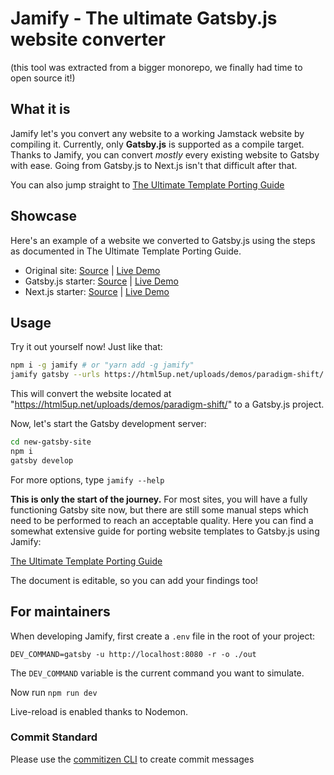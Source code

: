 # Jamify - The ultimate Gatsby.js website converter

(this tool was extracted from a bigger monorepo, we finally had time to open source it!)

## What it is

Jamify let's you convert any website to a working Jamstack website by compiling it.
Currently, only **Gatsby.js** is supported as a compile target. Thanks to Jamify, you can convert _mostly_ every existing website to Gatsby with ease. Going from Gatsby.js to Next.js isn't that difficult after that.

You can also jump straight to [The Ultimate Template Porting Guide](https://www.notion.so/The-Ultimate-Template-Porting-Guide-1935e0b7824f4f42a4efa8b1ad89ead1)

## Showcase

Here's an example of a website we converted to Gatsby.js using the steps as documented in The Ultimate Template Porting Guide.

- Original site: [Source](https://www.bootstrapdash.com/product/marshmallow/) | [Live Demo](https://www.bootstrapdash.com/demo/marshmallow/)
- Gatsby.js starter: [Source](https://github.com/jamthemes/gatsby-starter-marshmallow) | [Live Demo](https://www.bootstrapdash.com/demo/marshmallow/)
- Next.js starter: [Source](https://www.bootstrapdash.com/product/marshmallow/) | [Live Demo](https://next-starter-marshmallow-showcase.vercel.app/)

## Usage

Try it out yourself now! Just like that:

```bash
npm i -g jamify # or "yarn add -g jamify"
jamify gatsby --urls https://html5up.net/uploads/demos/paradigm-shift/ -o ./new-gatsby-site
```

This will convert the website located at "https://html5up.net/uploads/demos/paradigm-shift/" to a Gatsby.js project.

Now, let's start the Gatsby development server:

```bash
cd new-gatsby-site
npm i
gatsby develop
```

For more options, type `jamify --help`

**This is only the start of the journey.** For most sites, you will have a fully functioning Gatsby site now, but there are still some manual steps which need to be performed to reach an acceptable quality.
Here you can find a somewhat extensive guide for porting website templates to Gatsby.js using Jamify:

[The Ultimate Template Porting Guide](https://www.notion.so/The-Ultimate-Template-Porting-Guide-1935e0b7824f4f42a4efa8b1ad89ead1)

The document is editable, so you can add your findings too!

## For maintainers

When developing Jamify, first create a `.env` file in the root of your project:

```
DEV_COMMAND=gatsby -u http://localhost:8080 -r -o ./out
```

The `DEV_COMMAND` variable is the current command you want to simulate.

Now run `npm run dev`

Live-reload is enabled thanks to Nodemon.

### Commit Standard

Please use the [commitizen CLI](https://github.com/commitizen/cz-cli) to create commit messages
